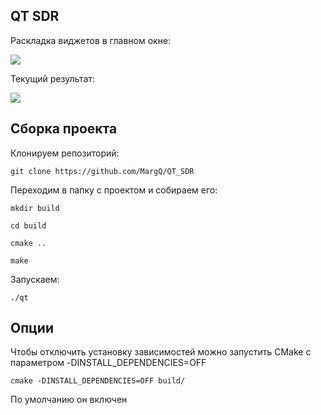 ## QT SDR

Раскладка виджетов в главном окне:

<img src = "files/widget.png">

Текущий результат:

<img src = "files/spectrum.gif">

## Сборка проекта

Клонируем репозиторий:

```
git clone https://github.com/MargQ/QT_SDR
```

Переходим в папку с проектом и собираем его:

```
mkdir build
```

```
cd build
```

```
cmake ..
```
```
make
```

Запускаем:
```
./qt
```
## Опции

Чтобы отключить установку зависимостей можно запустить CMake с параметром -DINSTALL_DEPENDENCIES=OFF

```
cmake -DINSTALL_DEPENDENCIES=OFF build/
```

По умолчанию он включен
